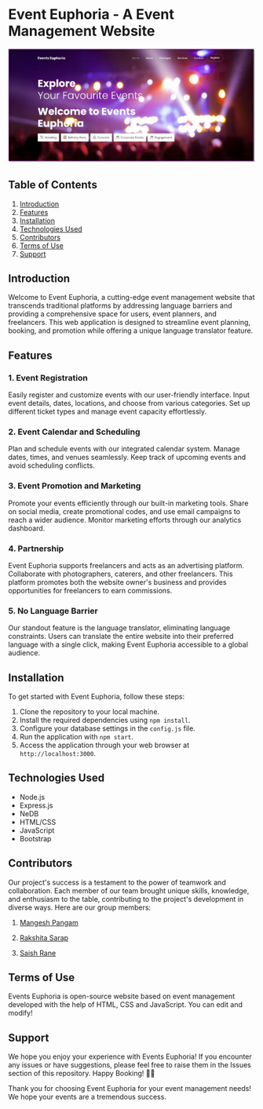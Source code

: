 # Event Euphoria - A Event Management Website

![Event Euphoria Logo](./public/images/projectbanner.png)

## Table of Contents

1. [Introduction](#introduction)
2. [Features](#features)
3. [Installation](#installation)
4. [Technologies Used](#technologies-used)
5. [Contributors](#contributors)
6. [Terms of Use](#terms-of-use)
7. [Support](#support)

## Introduction

Welcome to Event Euphoria, a cutting-edge event management website that transcends traditional platforms by addressing language barriers and providing a comprehensive space for users, event planners, and freelancers. This web application is designed to streamline event planning, booking, and promotion while offering a unique language translator feature.

## Features

### 1. Event Registration
Easily register and customize events with our user-friendly interface. Input event details, dates, locations, and choose from various categories. Set up different ticket types and manage event capacity effortlessly.

### 2. Event Calendar and Scheduling
Plan and schedule events with our integrated calendar system. Manage dates, times, and venues seamlessly. Keep track of upcoming events and avoid scheduling conflicts.

### 3. Event Promotion and Marketing
Promote your events efficiently through our built-in marketing tools. Share on social media, create promotional codes, and use email campaigns to reach a wider audience. Monitor marketing efforts through our analytics dashboard.

### 4. Partnership
Event Euphoria supports freelancers and acts as an advertising platform. Collaborate with photographers, caterers, and other freelancers. This platform promotes both the website owner's business and provides opportunities for freelancers to earn commissions.

### 5. No Language Barrier
Our standout feature is the language translator, eliminating language constraints. Users can translate the entire website into their preferred language with a single click, making Event Euphoria accessible to a global audience.


## Installation

To get started with Event Euphoria, follow these steps:

1. Clone the repository to your local machine.
2. Install the required dependencies using `npm install`.
3. Configure your database settings in the `config.js` file.
4. Run the application with `npm start`.
5. Access the application through your web browser at `http://localhost:3000`.

## Technologies Used

- Node.js
- Express.js
- NeDB
- HTML/CSS
- JavaScript
- Bootstrap

## Contributors

Our project's success is a testament to the power of teamwork and collaboration. Each member of our team brought unique skills, knowledge, and enthusiasm to the table, contributing to the project's development in diverse ways.
Here are our group members:

1. [Mangesh Pangam](https://github.com/Mangesh2704)

2. [Rakshita Sarap](https://github.com/RakshitaSarap)

3. [Saish Rane](https://github.com/saishrane-11)

## Terms of Use

Events Euphoria is open-source website based on event management developed with the help of HTML, CSS and JavaScript.
You can edit and modify!

## Support

We hope you enjoy your experience with Events Euphoria! If you encounter any issues or have suggestions, please feel free to raise them in the Issues section of this repository. Happy Booking! 🎊🤩

Thank you for choosing Event Euphoria for your event management needs! We hope your events are a tremendous success.
